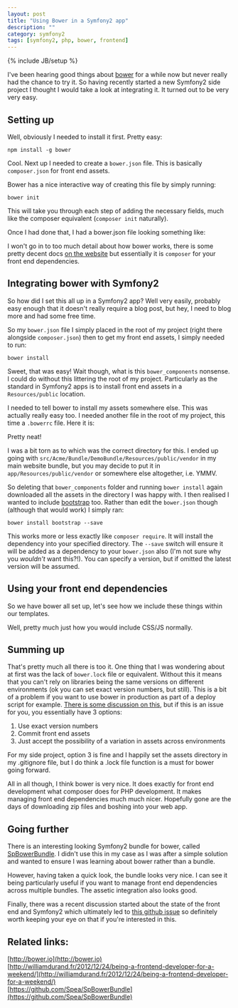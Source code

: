 ```yaml
---
layout: post
title: "Using Bower in a Symfony2 app"
description: ""
category: symfony2
tags: [symfony2, php, bower, frontend]
---
```

{% include JB/setup %}

I've been hearing good things about [bower](http://bower.io) for a while now but never really had the chance to try it. So having recently started a new Symfony2 side project I thought I would take a look at integrating it. It turned out to be very very easy.

## Setting up

Well, obviously I needed to install it first. Pretty easy:

`npm install -g bower`

Cool. Next up I needed to create a `bower.json` file. This is basically `composer.json` for front end assets.

Bower has a nice interactive way of creating this file by simply running:

`bower init`

This will take you through each step of adding the necessary fields, much like the composer equivalent (`composer init` naturally).

Once I had done that, I had a bower.json file looking something like:

<script src="https://gist.github.com/jenkoian/7833778.js"> </script>

I won't go in to too much detail about how bower works, there is some pretty decent docs [on the website](http://bower.io) but essentially it is `composer` for your front end dependencies.

## Integrating bower with Symfony2

So how did I set this all up in a Symfony2 app? Well very easily, probably easy enough that it doesn't really require a blog post, but hey, I need to blog more and had some free time.

So my `bower.json` file I simply placed in the root of my project (right there alongside `composer.json`) then to get my front end assets, I simply needed to run:

`bower install`

Sweet, that was easy! Wait though, what is this `bower_components` nonsense. I could do without this littering the root of my project. Particularly as the standard in Symfony2 apps is to install front end assets in a `Resources/public` location.

I needed to tell bower to install my assets somewhere else. This was actually really easy too. I needed another file in the root of my project, this time a `.bowerrc` file. Here it is:

<script src="https://gist.github.com/jenkoian/7833818.js"> </script>

Pretty neat! 

I was a bit torn as to which was the correct directory for this. I ended up going with `src/Acme/Bundle/DemoBundle/Resources/public/vendor` in my main website bundle, but you may decide to put it in `app/Resources/public/vendor` or somewhere else altogether, i.e. YMMV.

So deleting that `bower_components` folder and running `bower install` again downloaded all the assets in the directory I was happy with. I then realised I wanted to include [bootstrap](http://getbootstrap.com) too. Rather than edit the `bower.json` though (although that would work) I simply ran:

`bower install bootstrap --save`

This works more or less exactly like `composer require`. It will install the dependency into your specified directory. The `--save` switch will ensure it will be added as a dependency to your `bower.json` also (I'm not sure why you *wouldn't* want this?!). You can specify a version, but if omitted the latest version will be assumed.

## Using your front end dependencies

So we have bower all set up, let's see how we include these things within our templates.

Well, pretty much just how you would include CSS/JS normally.

<script src="https://gist.github.com/jenkoian/7833806.js"> </script>

## Summing up

That's pretty much all there is too it. One thing that I was wondering about at first was the lack of `bower.lock` file or equivalent. Without this it means that you can't rely on libraries being the same versions on different environments (ok you can set exact version numbers, but still). This is a bit of a problem if you want to use bower in production as part of a deploy script for example. [There is some discussion on this](https://github.com/bower/bower/issues/505), but if this is an issue for you, you essentially have 3 options:

1. Use exact version numbers
2. Commit front end assets
3. Just accept the possibility of a variation in assets across environments


For my side project, option 3 is fine and I happily set the assets directory in my .gitignore file, but I do think a .lock file function is a must for bower going forward.

All in all though, I think bower is very nice. It does exactly for front end development what composer does for PHP development. It makes managing front end dependencies much much nicer. Hopefully gone are the days of downloading zip files and boshing into your web app.

## Going further

There is an interesting looking Symfony2 bundle for bower, called [SpBowerBundle](https://github.com/Spea/SpBowerBundle). I didn't use this in my case as I was after a simple solution and wanted to ensure I was learning about bower rather than a bundle. 

However, having taken a quick look, the bundle looks very nice. I can see it being particularly useful if you want to manage front end dependencies across multiple bundles. The assetic integration also looks good.

Finally, there was a recent discussion started about the state of the front end and Symfony2 which ultimately led to [this github issue](https://github.com/kriswallsmith/assetic/issues/529) so definitely worth keeping your eye on that if you're interested in this.

## Related links: 
[http://bower.io](http://bower.io)   
[http://williamdurand.fr/2012/12/24/being-a-frontend-developer-for-a-weekend/](http://williamdurand.fr/2012/12/24/being-a-frontend-developer-for-a-weekend/)   
[https://github.com/Spea/SpBowerBundle](https://github.com/Spea/SpBowerBundle)   